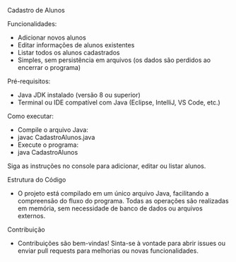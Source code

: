Cadastro de Alunos

Funcionalidades:
- Adicionar novos alunos
- Editar informações de alunos existentes
- Listar todos os alunos cadastrados
- Simples, sem persistência em arquivos (os dados são perdidos ao encerrar o programa)

Pré-requisitos:
- Java JDK instalado (versão 8 ou superior)
- Terminal ou IDE compatível com Java (Eclipse, IntelliJ, VS Code, etc.)

Como executar:
- Compile o arquivo Java:
- javac CadastroAlunos.java
- Execute o programa:
- java CadastroAlunos


Siga as instruções no console para adicionar, editar ou listar alunos.


Estrutura do Código
- O projeto está compilado em um único arquivo Java, facilitando a compreensão do fluxo do programa. Todas as operações são realizadas em memória, sem necessidade de banco de dados ou arquivos externos.


Contribuição
- Contribuições são bem-vindas! Sinta-se à vontade para abrir issues ou enviar pull requests para melhorias ou novas funcionalidades.
